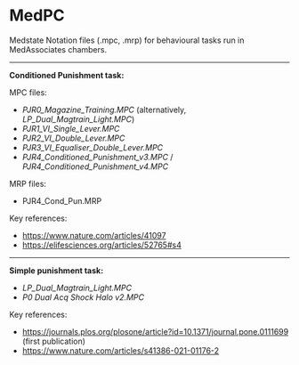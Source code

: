 # MedPC
Medstate Notation files (.mpc, .mrp) for behavioural tasks run in MedAssociates chambers.
 
** **
**Conditioned Punishment task:**

MPC files:
- *PJR0_Magazine_Training.MPC* (alternatively, *LP_Dual_Magtrain_Light.MPC*)
- *PJR1_VI_Single_Lever.MPC*
- *PJR2_VI_Double_Lever.MPC*
- *PJR3_VI_Equaliser_Double_Lever.MPC*
- *PJR4_Conditioned_Punishment_v3.MPC* / *PJR4_Conditioned_Punishment_v4.MPC*

MRP files:
- PJR4_Cond_Pun.MRP

Key references:
- https://www.nature.com/articles/41097
- https://elifesciences.org/articles/52765#s4

** **
**Simple punishment task:**
- *LP_Dual_Magtrain_Light.MPC*
- *P0 Dual Acq Shock Halo v2.MPC*

Key references:
- https://journals.plos.org/plosone/article?id=10.1371/journal.pone.0111699 (first publication)
- https://www.nature.com/articles/s41386-021-01176-2
